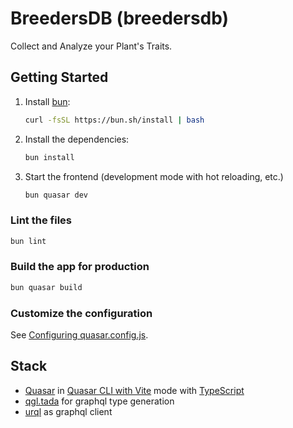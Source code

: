 # BreedersDB (breedersdb)

Collect and Analyze your Plant's Traits.

## Getting Started

1. Install [bun](https://bun.sh):

   ```bash
   curl -fsSL https://bun.sh/install | bash
   ```

1. Install the dependencies:

   ```bash
   bun install
   ```

1. Start the frontend (development mode with hot reloading, etc.)

   ```bash
   bun quasar dev
   ```

### Lint the files

```bash
bun lint
```

### Build the app for production

```bash
bun quasar build
```

### Customize the configuration

See [Configuring quasar.config.js](https://v2.quasar.dev/quasar-cli-vite/quasar-config-js).

## Stack

- [Quasar](https://quasar.dev/) in [Quasar CLI with Vite](https://quasar.dev/start/quasar-cli) mode with [TypeScript](https://www.typescriptlang.org/)
- [qgl.tada](https://gql-tada.0no.co/) for graphql type generation
- [urql](https://commerce.nearform.com/open-source/urql/docs/) as graphql client
